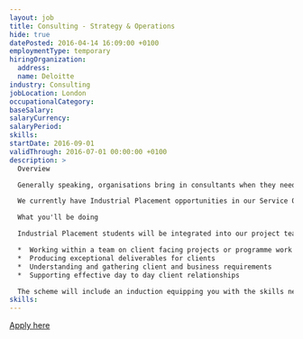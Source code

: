 ```yaml
---
layout: job
title: Consulting - Strategy & Operations
hide: true
datePosted: 2016-04-14 16:09:00 +0100
employmentType: temporary
hiringOrganization:
  address:
  name: Deloitte
industry: Consulting
jobLocation: London
occupationalCategory:
baseSalary:
salaryCurrency:
salaryPeriod:
skills:  
startDate: 2016-09-01
validThrough: 2016-07-01 00:00:00 +0100
description: >
  Overview

  Generally speaking, organisations bring in consultants when they need objective, expert advice on how to change their business for the better. That advice could cover virtually any aspect of their business: their people, their strategy, their finance, their supply chain anything. Some consultancies are good at coming up with ideas. Others are skilled at implementing them. Here, our team is proud to do both. So as an Industrial Placement student, you’ll find you can influence business strategies and deliver lasting change to companies, from the biggest global organisations to the most innovative new enterprises.

  We currently have Industrial Placement opportunities in our Service Operations area. Service Operations works with major Financial Services clients to improve profitability and business productivity through process simplification, operating cost reduction, and service improvement. We focus on the full front-to-back value chain (including front office), as well as supporting business functions such as operations, risk, technology and finance to improve the quality of service delivery.

  What you'll be doing

  Industrial Placement students will be integrated into our project teams, working to solve complex business problems for our clients. You can expect to be involved in:

  *  Working within a team on client facing projects or programme work streams
  *  Producing exceptional deliverables for clients
  *  Understanding and gathering client and business requirements
  *  Supporting effective day to day client relationships

  The scheme will include an induction equipping you with the skills needed for a successful placement; you will have a strong support network and be given graduate level responsibility. This placement is an opportunity to find out what life at Deloitte is really like, in and out of working hours.
skills:
---
```

[Apply here](https://careers.deloitte.com/jobs/eng-UK/details/j/IPCONSSO16/2016-industrial-placement-consulting-strategy-operations/04)
